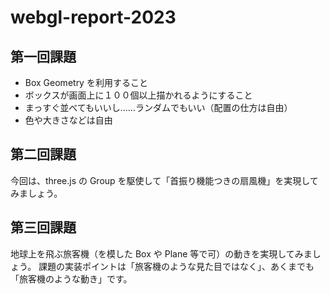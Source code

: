 # webgl-report-2023

## 第一回課題
- Box Geometry を利用すること
- ボックスが画面上に１００個以上描かれるようにすること
- まっすぐ並べてもいいし……ランダムでもいい（配置の仕方は自由）
- 色や大きさなどは自由

## 第二回課題
今回は、three.js の Group を駆使して「首振り機能つきの扇風機」を実現してみましょう。

## 第三回課題
地球上を飛ぶ旅客機（を模した Box や Plane 等で可）の動きを実現してみましょう。
課題の実装ポイントは「旅客機のような見た目ではなく」、あくまでも「旅客機のような動き」です。